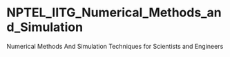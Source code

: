 # NPTEL_IITG_Numerical_Methods_and_Simulation
Numerical Methods And Simulation Techniques for Scientists and Engineers

